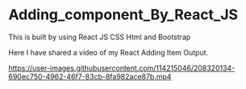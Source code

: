 # Adding_component_By_React_JS
This is built by using React JS CSS Html and Bootstrap

Here I have shared a video of my React Adding Item Output. 


https://user-images.githubusercontent.com/114215046/208320134-690ec750-4962-46f7-83cb-8fa982ace87b.mp4


